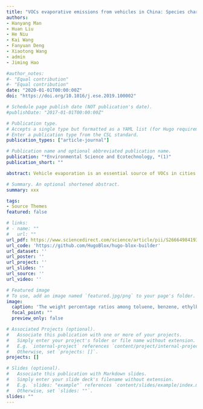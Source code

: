 ```yaml
---
title: "VOCs evaporative emissions from vehicles in China: Species characteristics of different emission processes"
authors:
- Hanyang Man
- Huan Liu
- He Niu
- Kai Wang
- Fanyuan Deng
- Xiaotong Wang
- admin
- Jiming Hao

#author_notes:
#- "Equal contribution"
#- "Equal contribution"
date: "2020-01-01T00:00:00Z"
doi: "https://doi.org/10.1016/j.ese.2019.100002"

# Schedule page publish date (NOT publication's date).
#publishDate: "2017-01-01T00:00:00Z"

# Publication type.
# Accepts a single type but formatted as a YAML list (for Hugo requirements).
# Enter a publication type from the CSL standard.
publication_types: ["article-journal"]

# Publication name and optional abbreviated publication name.
publication: "*Environmental Science and Ecotechnology, *(1)"
publication_short: ""

abstract: Vehicle evaporation is an essential source of VOCs in cities but is not well understood in China. Reported emission factors from previous studies are not enough for understanding the atmospheric chemical process of vehicular evaporative VOCs. In this work, a serious of detailed VOCs speciation profiles are developed based on test processes and emission processes. A mass balance method was used to divide different emission processes during diurnal tests. The results show that headspace vapor of gasoline cannot represent the real-world vehicle evaporation because of the significant differences in VOCs speciation profiles, especially for aromatics. To further distinguish emissions from evaporation and exhaust, only the ratios of MTBE/benzene and MTBE/toluene can serve as indicators when considering species from all evaporative processes. Besides, emissions from different sources change significantly with the seasons. To solve these problems, we developed a monthly comprehensive evaporation speciation profile. The individual profiles at the emission processes are weighted by the emission of the in-use vehicle fleet in Beijing to derive the comprehensive speciation profile of evaporative VOCs. Ozone formation potential (OFP) and secondary organic aerosol potential (SOAP) were used to evaluate the environmental impact. For SOAP, 100 ​g evaporative emissions are equal to 6.05–12.71 ​g toluene in different months, much higher than that given using headspace vapors, especially in winter (7.2 times higher in December). These findings would improve our understanding of the evaporative VOCs emissions in China and their environmental impacts (e.g., O3 and SOA formation).

# Summary. An optional shortened abstract.
summary: xxx

tags:
- Source Themes
featured: false

# links:
# - name: ""
#   url: ""
url_pdf: https://www.sciencedirect.com/science/article/pii/S266649841930002X
url_code: 'https://github.com/HugoBlox/hugo-blox-builder'
url_dataset: ''
url_poster: ''
url_project: ''
url_slides: ''
url_source: ''
url_video: ''

# Featured image
# To use, add an image named `featured.jpg/png` to your page's folder. 
image:
  caption: 'The weight percentage ratios among toluene, benzene, ethylbenzene, xylenes, 2,2-dimethyl butane, and MTBE.'
  focal_point: ""
  preview_only: false

# Associated Projects (optional).
#   Associate this publication with one or more of your projects.
#   Simply enter your project's folder or file name without extension.
#   E.g. `internal-project` references `content/project/internal-project/index.md`.
#   Otherwise, set `projects: []`.
projects: []

# Slides (optional).
#   Associate this publication with Markdown slides.
#   Simply enter your slide deck's filename without extension.
#   E.g. `slides: "example"` references `content/slides/example/index.md`.
#   Otherwise, set `slides: ""`.
slides: ""
---
```


